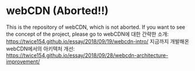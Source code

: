 webCDN (Aborted!!)
==================

This is the repository of webCDN, which is not aborted.
If you want to see the concept of the project, please go to
webCDN에 대한 간략한 소개: <https://twice154.github.io/essay/2018/09/19/webcdn-intro/>
지금까지 개발해온 webCDN에서의 아키텍처 개선: <https://twice154.github.io/essay/2018/09/28/webcdn-architecture-improvement/>
